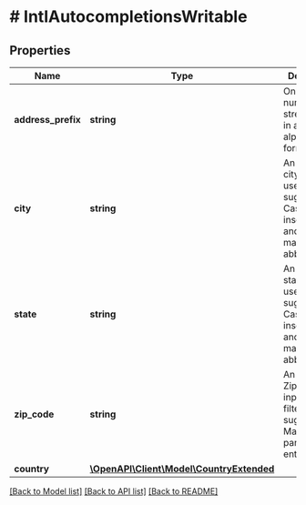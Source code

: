 # # IntlAutocompletionsWritable

## Properties

Name | Type | Description | Notes
------------ | ------------- | ------------- | -------------
**address_prefix** | **string** | Only accepts numbers and street names in an alphanumeric format. |
**city** | **string** | An optional city input used to filter suggestions. Case insensitive and does not match partial abbreviations. | [optional]
**state** | **string** | An optional state input used to filter suggestions. Case insensitive and does not match partial abbreviations. | [optional]
**zip_code** | **string** | An optional Zip Code input used to filter suggestions. Matches partial entries. | [optional]
**country** | [**\OpenAPI\Client\Model\CountryExtended**](CountryExtended.md) |  |

[[Back to Model list]](../../README.md#models) [[Back to API list]](../../README.md#endpoints) [[Back to README]](../../README.md)

